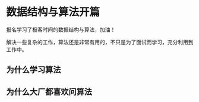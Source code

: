 # 数据结构与算法开篇

报名学习了极客时间的数据结构与算法，加油！

解决一些复杂的工作，算法还是非常有用的，不只是为了面试而学习，充分利用到工作中。

## 为什么学习算法


## 为什么大厂都喜欢问算法
